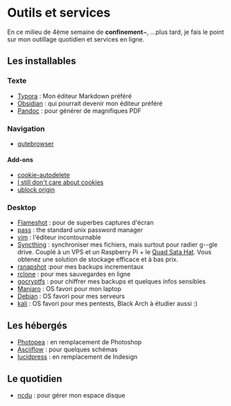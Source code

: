 # Outils et services
En ce milieu de 4ème semaine de **confinement**~, ...plus tard, je fais le point sur mon outillage quotidien et services en ligne.

## Les installables
### Texte
- [Typora](https://typora.io) : Mon éditeur Markdown préféré
- [Obsidian](https://obsidian.md/) : qui pourrait devenir mon éditeur préféré
- [Pandoc](https://pandoc.org) : pour générer de magnifiques PDF
### Navigation
- [qutebrowser](https://qutebrowser.org/)
#### Add-ons
- [cookie-autodelete](https://addons.mozilla.org/en-US/firefox/addon/cookie-autodelete/)
- [I still don't care about cookies](https://addons.mozilla.org/en-US/firefox/addon/istilldontcareaboutcookies/)
- [ublock origin](https://addons.mozilla.org/en-US/firefox/addon/ublock-origin/)
### Desktop
- [Flameshot](https://github.com/lupoDharkael/flameshot) : pour de superbes captures d'écran
- [pass](https://www.passwordstore.org) : the standard unix password manager
- [vim](https://vim.org) : l'éditeur incontournable
- [Syncthing](https://syncthing.net/) : synchroniser mes fichiers, mais surtout pour radier g--gle drive. Couplé à un VPS et un Raspberry Pi + le
[Quad Sata Hat](https://wiki.radxa.com/Dual_Quad_SATA_HAT). Vous obtenez une solution de stockage efficace et à bas prix.
- [rsnapshot](https://rsnapshot.org/) :pour mes backups incrementaux
- [rclone](https://rclone.org/) : pour mes sauvegardes en ligne
- [gocryptfs](https://nuetzlich.net/gocryptfs/) : pour chiffrer mes backups et quelques infos sensibles
- [Manjaro](https://manjaro.org) : OS favori pour mon laptop
- [Debian](https://debian.org) : OS favori pour mes serveurs
- [kali](https://kali.org) : OS favori pour mes pentests, Black Arch à étudier aussi :)


## Les hébergés
- [Photopea](https://www.photopea.com) : en remplacement de Photoshop
- [Asciiflow](http://asciiflow.com/) : pour quelques schémas
- [lucidpress](https://www.lucidpress.com) : en remplacement de Indesign

## Le quotidien
- [ncdu](https://dev.yorhel.nl/ncdu) : pour gérer mon espace disque

